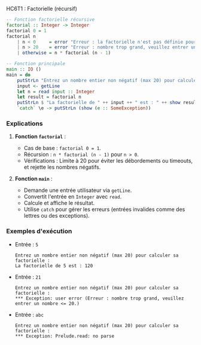 HC6T1 : Factorielle (récursif)
```haskell
-- Fonction factorielle récursive
factorial :: Integer -> Integer
factorial 0 = 1
factorial n
    | n < 0     = error "Erreur : la factorielle n'est pas définie pour les nombres négatifs."
    | n > 20    = error "Erreur : nombre trop grand, veuillez entrer un nombre <= 20."
    | otherwise = n * factorial (n - 1)

-- Fonction principale
main :: IO ()
main = do
    putStrLn "Entrez un nombre entier non négatif (max 20) pour calculer sa factorielle :"
    input <- getLine
    let n = read input :: Integer
    let result = factorial n
    putStrLn $ "La factorielle de " ++ input ++ " est : " ++ show result
    `catch` \e -> putStrLn (show (e :: SomeException))
```

### Explications
1. **Fonction `factorial`** :
   - Cas de base : `factorial 0 = 1`.
   - Récursion : `n * factorial (n - 1)` pour `n > 0`.
   - Vérifications : Limite à 20 pour éviter les débordements ou timeouts, et rejette les nombres négatifs.

2. **Fonction `main`** :
   - Demande une entrée utilisateur via `getLine`.
   - Convertit l'entrée en `Integer` avec `read`.
   - Calcule et affiche le résultat.
   - Utilise `catch` pour gérer les erreurs (entrées invalides comme des lettres ou des exceptions).

### Exemples d'exécution
- Entrée : `5`
  ```
  Entrez un nombre entier non négatif (max 20) pour calculer sa factorielle :
  La factorielle de 5 est : 120
  ```
- Entrée : `21`
  ```
  Entrez un nombre entier non négatif (max 20) pour calculer sa factorielle :
  *** Exception: user error (Erreur : nombre trop grand, veuillez entrer un nombre <= 20.)
  ```
- Entrée : `abc`
  ```
  Entrez un nombre entier non négatif (max 20) pour calculer sa factorielle :
  *** Exception: Prelude.read: no parse
  ```

